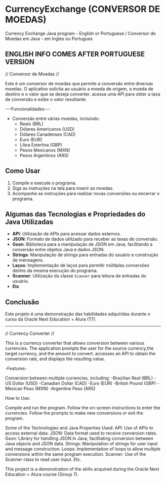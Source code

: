 # CurrencyExchange (CONVERSOR DE MOEDAS)
Currency Exchange Java program - English or Portuguese / Conversor de Moedas  em Java - em Ingles ou Portugues

ENGLISH INFO COMES AFTER PORTUGUESE VERSION
-----------------------------------------------
// Conversor de Moedas //

Este é um conversor de moedas que permite a conversão entre diversas moedas.
O aplicativo solicita ao usuário a moeda de origem, a moeda de destino e o valor que se deseja converter.
acessa uma API para obter a taxa de conversão e exibe o valor resultante.

---Funcionalidades---
- Conversão entre várias moedas, incluindo:
  - Reais (BRL)
  - Dólares Americanos (USD)
  - Dólares Canadenses (CAD)
  - Euro (EUR)
  - Libra Esterlina (GBP)
  - Pesos Mexicanos (MXN)
  - Pesos Argentinos (ARS)


## Como Usar
1. Compile e execute o programa.
2. Siga as instruções na tela para inserir as moedas.
3. Acompanhe as instruções para realizar novas conversões ou encerrar o programa.


## Algumas das Tecnologias e Propriedades do Java Utilizadas
- **API**: Utilização de APIs para acessar dados externos.
- **JSON**: Formato de dados utilizado para receber as taxas de conversão.
- **Gson**: Biblioteca para a manipulação de JSON em Java, facilitando a conversão entre objetos Java e dados JSON.
- **Strings**: Manipulação de strings para entradas do usuário e construção de mensagens.
- **Laços**: Implementação de laços para permitir múltiplas conversões dentro da mesma execução do programa.
- **Scanner**: Utilização da classe `Scanner` para leitura de entradas do usuário.
- **Etc**

## Conclusão
Este projeto é uma demonstração das habilidades adquiridas durante o curso da Oracle Next Education + Alura (T7).

-------------------------------------------------------------------------------------------

// Currency Converter //

This is a currency converter that allows conversion between various currencies.
The application prompts the user for the source currency,the target currency, and the amount to convert.
accesses an API to obtain the conversion rate, and displays the resulting value.

-Features-

Conversion between multiple currencies, including:
-Brazilian Real (BRL)
-US Dollar (USD)
-Canadian Dollar (CAD)
-Euro (EUR)
-British Pound (GBP)
-Mexican Peso (MXN)
-Argentine Peso (ARS)

How to Use:

Compile and run the program.
Follow the on-screen instructions to enter the currencies.
Follow the prompts to make new conversions or exit the program.


Some of the Technologies and Java Properties Used:
API: Use of APIs to access external data.
JSON: Data format used to receive conversion rates.
Gson: Library for handling JSON in Java, facilitating conversion between Java objects and JSON data.
Strings: Manipulation of strings for user input and message construction.
Loops: Implementation of loops to allow multiple conversions within the same program execution.
Scanner: Use of the Scanner class to read user input.
Etc.


This project is a demonstration of the skills acquired during the Oracle Next Education + Alura course (Group 7).

